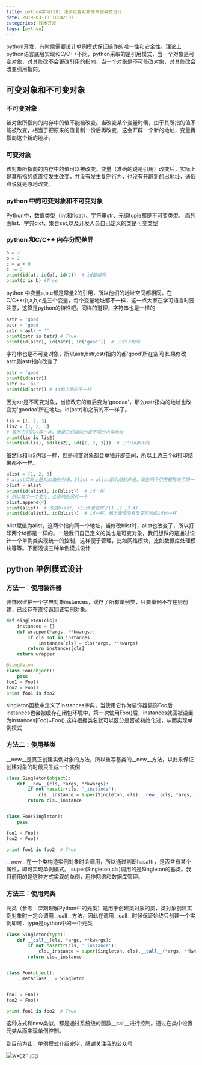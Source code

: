 ```yaml
---
title: python学习(28) 浅谈可变对象的单例模式设计
date: 2019-03-13 10:42:07
categories: 技术开发
tags: [python]
---
```

python开发，有时候需要设计单例模式保证操作的唯一性和安全性。理论上python语言底层实现和C/C++不同，python采取的是引用模式，当一个对象是可变对象，对其修改不会更改引用的指向，当一个对象是不可修改对象，对其修改会改变引用指向。
## 可变对象和不可变对象
### 不可变对象
该对象所指向的内存中的值不能被改变。当改变某个变量时候，由于其所指的值不能被改变，相当于把原来的值复制一份后再改变，这会开辟一个新的地址，变量再指向这个新的地址。
### 可变对象
该对象所指向的内存中的值可以被改变。变量（准确的说是引用）改变后，实际上是其所指的值直接发生改变，并没有发生复制行为，也没有开辟新的出地址，通俗点说就是原地改变。
### python 中的可变对象和不可变对象
Python中，数值类型（int和float）、字符串str、元组tuple都是不可变类型。
而列表list、字典dict、集合set,以及开发人员自己定义的类是可变类型
<!--more-->
### python 和C/C++ 内存分配差异
``` python
a = 2
b = 2
c = a + 0 
c += 0
print(id(a), id(b), id(2))  # id都相同
print(c is b) #True
```
python 中变量a,b,c都是常量2的引用，所以他们的地址空间都相同。在C/C++中,a,b,c是三个变量，每个变量地址都不一样，这一点大家在学习语言时要注意，这算是python的特性吧。同样的道理，字符串也是一样的
``` python
astr = 'good'
bstr = 'good'
cstr = astr + ''
print(cstr is bstr) # True
print(id(astr), id(bstr), id('good'))  # 三个id相同
```
字符串也是不可变对象，所以astr,bstr,cstr指向的都'good'所在空间
如果修改astr,则astr指向改变了
``` python
astr = 'good'
print(id(astr))
astr += 'aa'
print(id(astr)) # id和上面的不一样
```
因为str是不可变对象，当修改它的值后变为'goodaa'，那么astr指向的地址也改变为'goodaa'所在地址。id(astr)和之前的不一样了。
``` python
lis = [1, 2, 3]
lis2 = [1, 2, 3]
# 虽然它们的内容一样，但是它们指向的是不同的内存地址
print(lis is lis2)
print(id(lis), id(lis2), id([1, 2, 3]))  # 三个id都不同
```
虽然lis和lis2内容一样，但是可变对象都会单独开辟空间，所以上边三个id打印结果都不一样。
``` python
alist = [1, 2, 3]
# alist实际上是对对象的引用，blist = alist即引用的传递，现在两个引用都指向了同一个对象（地址）
blist = alist
print(id(alist), id(blist))  # id一样
# 所以其中一个变化，会影响到另外一个
blist.append(4)
print(alist)  # 改变blist, alist也变成了[1 ,2 ,3 4]
print(id(alist), id(blist))  # id一样，和上面值没有改变时候的id也一样
```
blist赋值为alist，这两个指向同一个地址，当修改blist时，alist也改变了，所以打印两个id都是一样的。一般我们自己定义的类也是可变对象，我们想做的是通过设计一个单例类实现统一的控制，这样便于管理，比如网络模块，比如数据库处理模块等等。下面浅谈三种单例模式设计
## python 单例模式设计
### 方法一：使用装饰器
装饰器维护一个字典对象instances，缓存了所有单例类，只要单例不存在则创建，已经存在直接返回该实例对象。
``` python
def singleton(cls):
    instances = {}
    def wrapper(*args, **kwargs):
        if cls not in instances:
            instances[cls] = cls(*args, **kwargs)
        return instances[cls]
    return wrapper

@singleton
class Foo(object):
    pass
foo1 = Foo()
foo2 = Foo()
print foo1 is foo2
```
singleton函数中定义了instances字典，当使用它作为装饰器装饰Foo后instances也会被缓存在闭包环境中，第一次使用Foo()后，instances就回被设置为instances[Foo]=Foo(),这样根据类名就可以区分是否被初始化过，从而实现单例模式
### 方法二：使用基类
__new__是真正创建实例对象的方法，所以重写基类的__new__方法，以此来保证创建对象的时候只生成一个实例
``` python
class Singleton(object):
    def __new__(cls, *args, **kwargs):
        if not hasattr(cls, '_instance'):
            cls._instance = super(Singleton, cls).__new__(cls, *args, **kwargs)
        return cls._instance


class Foo(Singleton):
    pass

foo1 = Foo()
foo2 = Foo()

print foo1 is foo2  # True
```
__new__在一个类构造实例对象时会调用，所以通过判断hasattr，是否含有某个属性，即可实现单例模式。
super(Singleton,cls)调用的是Singleton的基类。我目前用的是这种方式实现的单例，用作网络和数据库管理。
### 方法三：使用元类

元类（参考：深刻理解Python中的元类）是用于创建类对象的类，类对象创建实例对象时一定会调用__call__方法，因此在调用__call__时候保证始终只创建一个实例即可，type是python中的一个元类
``` python
class Singleton(type):
    def __call__(cls, *args, **kwargs):
        if not hasattr(cls, '_instance'):
            cls._instance = super(Singleton, cls).__call__(*args, **kwargs)
        return cls._instance


class Foo(object):
    __metaclass__ = Singleton


foo1 = Foo()
foo2 = Foo()

print foo1 is foo2  # True
```
这种方式和new类似，都是通过系统级的函数__call__进行控制。通过在类中设置元类从而实现单例控制。

到目前为止，单例模式介绍完毕，感谢关注我的公众号

![wxgzh.jpg](wxgzh.jpg)

